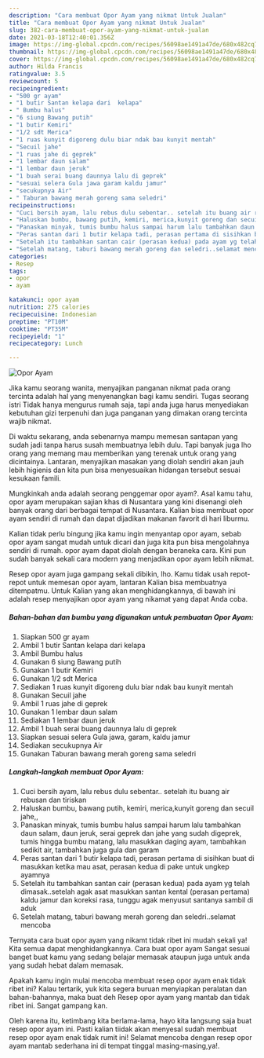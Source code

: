 ```yaml
---
description: "Cara membuat Opor Ayam yang nikmat Untuk Jualan"
title: "Cara membuat Opor Ayam yang nikmat Untuk Jualan"
slug: 382-cara-membuat-opor-ayam-yang-nikmat-untuk-jualan
date: 2021-03-18T12:40:01.356Z
image: https://img-global.cpcdn.com/recipes/56098ae1491a47de/680x482cq70/opor-ayam-foto-resep-utama.jpg
thumbnail: https://img-global.cpcdn.com/recipes/56098ae1491a47de/680x482cq70/opor-ayam-foto-resep-utama.jpg
cover: https://img-global.cpcdn.com/recipes/56098ae1491a47de/680x482cq70/opor-ayam-foto-resep-utama.jpg
author: Hilda Francis
ratingvalue: 3.5
reviewcount: 5
recipeingredient:
- "500 gr ayam"
- "1 butir Santan kelapa dari  kelapa"
- " Bumbu halus"
- "6 siung Bawang putih"
- "1 butir Kemiri"
- "1/2 sdt Merica"
- "1 ruas kunyit digoreng dulu biar ndak bau kunyit mentah"
- "Secuil jahe"
- "1 ruas jahe di geprek"
- "1 lembar daun salam"
- "1 lembar daun jeruk"
- "1 buah serai buang daunnya lalu di geprek"
- "sesuai selera Gula jawa garam kaldu jamur"
- "secukupnya Air"
- " Taburan bawang merah goreng sama seledri"
recipeinstructions:
- "Cuci bersih ayam, lalu rebus dulu sebentar.. setelah itu buang air rebusan dan tiriskan"
- "Haluskan bumbu, bawang putih, kemiri, merica,kunyit goreng dan secuil jahe,,"
- "Panaskan minyak, tumis bumbu halus sampai harum lalu tambahkan daun salam, daun jeruk, serai geprek dan jahe yang sudah digeprek, tumis hingga bumbu matang, lalu masukkan daging ayam, tambahkan sedikit air, tambahkan juga gula dan garam"
- "Peras santan dari 1 butir kelapa tadi, perasan pertama di sisihkan buat di masukkan ketika mau asat, perasan kedua di pake untuk ungkep ayamnya"
- "Setelah itu tambahkan santan cair (perasan kedua) pada ayam yg telah dimasak..setelah agak asat masukkan santan kental (perasan pertama) kaldu jamur dan koreksi rasa, tunggu agak menyusut santanya sambil di aduk"
- "Setelah matang, taburi bawang merah goreng dan seledri..selamat mencoba"
categories:
- Resep
tags:
- opor
- ayam

katakunci: opor ayam 
nutrition: 275 calories
recipecuisine: Indonesian
preptime: "PT10M"
cooktime: "PT35M"
recipeyield: "1"
recipecategory: Lunch

---
```



![Opor Ayam](https://img-global.cpcdn.com/recipes/56098ae1491a47de/680x482cq70/opor-ayam-foto-resep-utama.jpg)

Jika kamu seorang wanita, menyajikan panganan nikmat pada orang tercinta adalah hal yang menyenangkan bagi kamu sendiri. Tugas seorang istri Tidak hanya mengurus rumah saja, tapi anda juga harus menyediakan kebutuhan gizi terpenuhi dan juga panganan yang dimakan orang tercinta wajib nikmat.

Di waktu  sekarang, anda sebenarnya mampu memesan santapan yang sudah jadi tanpa harus susah membuatnya lebih dulu. Tapi banyak juga lho orang yang memang mau memberikan yang terenak untuk orang yang dicintainya. Lantaran, menyajikan masakan yang diolah sendiri akan jauh lebih higienis dan kita pun bisa menyesuaikan hidangan tersebut sesuai kesukaan famili. 



Mungkinkah anda adalah seorang penggemar opor ayam?. Asal kamu tahu, opor ayam merupakan sajian khas di Nusantara yang kini disenangi oleh banyak orang dari berbagai tempat di Nusantara. Kalian bisa membuat opor ayam sendiri di rumah dan dapat dijadikan makanan favorit di hari liburmu.

Kalian tidak perlu bingung jika kamu ingin menyantap opor ayam, sebab opor ayam sangat mudah untuk dicari dan juga kita pun bisa mengolahnya sendiri di rumah. opor ayam dapat diolah dengan beraneka cara. Kini pun sudah banyak sekali cara modern yang menjadikan opor ayam lebih nikmat.

Resep opor ayam juga gampang sekali dibikin, lho. Kamu tidak usah repot-repot untuk memesan opor ayam, lantaran Kalian bisa membuatnya ditempatmu. Untuk Kalian yang akan menghidangkannya, di bawah ini adalah resep menyajikan opor ayam yang nikamat yang dapat Anda coba.

<!--inarticleads1-->

##### Bahan-bahan dan bumbu yang digunakan untuk pembuatan Opor Ayam:

1. Siapkan 500 gr ayam
1. Ambil 1 butir Santan kelapa dari  kelapa
1. Ambil  Bumbu halus
1. Gunakan 6 siung Bawang putih
1. Gunakan 1 butir Kemiri
1. Gunakan 1/2 sdt Merica
1. Sediakan 1 ruas kunyit digoreng dulu biar ndak bau kunyit mentah
1. Gunakan Secuil jahe
1. Ambil 1 ruas jahe di geprek
1. Gunakan 1 lembar daun salam
1. Sediakan 1 lembar daun jeruk
1. Ambil 1 buah serai buang daunnya lalu di geprek
1. Siapkan sesuai selera Gula jawa, garam, kaldu jamur
1. Sediakan secukupnya Air
1. Gunakan  Taburan bawang merah goreng sama seledri




<!--inarticleads2-->

##### Langkah-langkah membuat Opor Ayam:

1. Cuci bersih ayam, lalu rebus dulu sebentar.. setelah itu buang air rebusan dan tiriskan
1. Haluskan bumbu, bawang putih, kemiri, merica,kunyit goreng dan secuil jahe,,
1. Panaskan minyak, tumis bumbu halus sampai harum lalu tambahkan daun salam, daun jeruk, serai geprek dan jahe yang sudah digeprek, tumis hingga bumbu matang, lalu masukkan daging ayam, tambahkan sedikit air, tambahkan juga gula dan garam
1. Peras santan dari 1 butir kelapa tadi, perasan pertama di sisihkan buat di masukkan ketika mau asat, perasan kedua di pake untuk ungkep ayamnya
1. Setelah itu tambahkan santan cair (perasan kedua) pada ayam yg telah dimasak..setelah agak asat masukkan santan kental (perasan pertama) kaldu jamur dan koreksi rasa, tunggu agak menyusut santanya sambil di aduk
1. Setelah matang, taburi bawang merah goreng dan seledri..selamat mencoba




Ternyata cara buat opor ayam yang nikamt tidak ribet ini mudah sekali ya! Kita semua dapat menghidangkannya. Cara buat opor ayam Sangat sesuai banget buat kamu yang sedang belajar memasak ataupun juga untuk anda yang sudah hebat dalam memasak.

Apakah kamu ingin mulai mencoba membuat resep opor ayam enak tidak ribet ini? Kalau tertarik, yuk kita segera buruan menyiapkan peralatan dan bahan-bahannya, maka buat deh Resep opor ayam yang mantab dan tidak ribet ini. Sangat gampang kan. 

Oleh karena itu, ketimbang kita berlama-lama, hayo kita langsung saja buat resep opor ayam ini. Pasti kalian tiidak akan menyesal sudah membuat resep opor ayam enak tidak rumit ini! Selamat mencoba dengan resep opor ayam mantab sederhana ini di tempat tinggal masing-masing,ya!.

